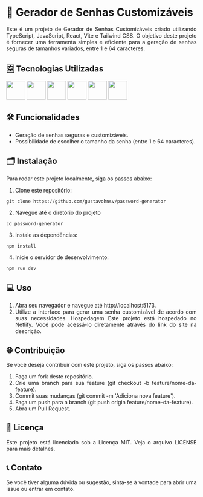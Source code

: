 <div style="text-align: justify;">

# 🔐 Gerador de Senhas Customizáveis

Este é um projeto de Gerador de Senhas Customizáveis criado utilizando TypeScript, JavaScript, React, Vite e Tailwind CSS. O objetivo deste projeto é fornecer uma ferramenta simples e eficiente para a geração de senhas seguras de tamanhos variados, entre 1 e 64 caracteres.

## 🈳 Tecnologias Utilizadas

<img src="https://cdn.jsdelivr.net/gh/devicons/devicon@latest/icons/react/react-original.svg" width="50"/>
<img src="https://cdn.jsdelivr.net/gh/devicons/devicon@latest/icons/vitejs/vitejs-original.svg" width="50"/>
<img src="https://cdn.jsdelivr.net/gh/devicons/devicon@latest/icons/typescript/typescript-original.svg" width="50"/>
<img src="https://cdn.jsdelivr.net/gh/devicons/devicon@latest/icons/javascript/javascript-original.svg" width="50"/>
<img src="https://cdn.jsdelivr.net/gh/devicons/devicon@latest/icons/tailwindcss/tailwindcss-original.svg" width="50"/>
<img src="https://cdn.jsdelivr.net/gh/devicons/devicon@latest/icons/netlify/netlify-original.svg" width="50"/>

## 🛠️ Funcionalidades

- Geração de senhas seguras e customizáveis.
- Possibilidade de escolher o tamanho da senha (entre 1 e 64 caracteres).

## 🗂️ Instalação

Para rodar este projeto localmente, siga os passos abaixo:

1. Clone este repositório:
```
git clone https://github.com/gustavohnsv/password-generator
```

2. Navegue até o diretório do projeto
```
cd password-generator
```

3. Instale as dependências:
```
npm install
```

4. Inicie o servidor de desenvolvimento:
```
npm run dev
```

## 💻 Uso

1. Abra seu navegador e navegue até http://localhost:5173.
2. Utilize a interface para gerar uma senha customizável de acordo com suas necessidades.
Hospedagem
Este projeto está hospedado no Netlify. Você pode acessá-lo diretamente através do link do site na descrição.

## 🌐 Contribuição
Se você deseja contribuir com este projeto, siga os passos abaixo:

1. Faça um fork deste repositório.
2. Crie uma branch para sua feature (git checkout -b feature/nome-da-feature).
3. Commit suas mudanças (git commit -m 'Adiciona nova feature').
4. Faça um push para a branch (git push origin feature/nome-da-feature).
5. Abra um Pull Request.

## 📜 Licença
Este projeto está licenciado sob a Licença MIT. Veja o arquivo LICENSE para mais detalhes.

## 📞 Contato
Se você tiver alguma dúvida ou sugestão, sinta-se à vontade para abrir uma issue ou entrar em contato.
</div>
